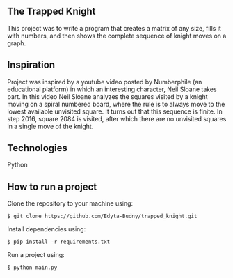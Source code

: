 ## The Trapped Knight

This project was to write a program that creates a matrix of any size, fills it with numbers, and then shows the complete sequence of knight moves on a graph.

## Inspiration
Project was inspired by a youtube video posted by Numberphile (an educational platform) in which an interesting character, Neil Sloane takes part. In this video Neil Sloane analyzes the squares visited by a knight moving on a spiral numbered board, where the rule is to always move to the lowest available unvisited square. It turns out that this sequence is finite. In step 2016, square 2084 is visited, after which there are no unvisited squares in a single move of the knight. 

## Technologies

Python

## How to run a project

Clone the repository to your machine using:
```console
$ git clone https://github.com/Edyta-Budny/trapped_knight.git
```

Install dependencies using:
```console
$ pip install -r requirements.txt
```

Run a project using:
```console
$ python main.py
```